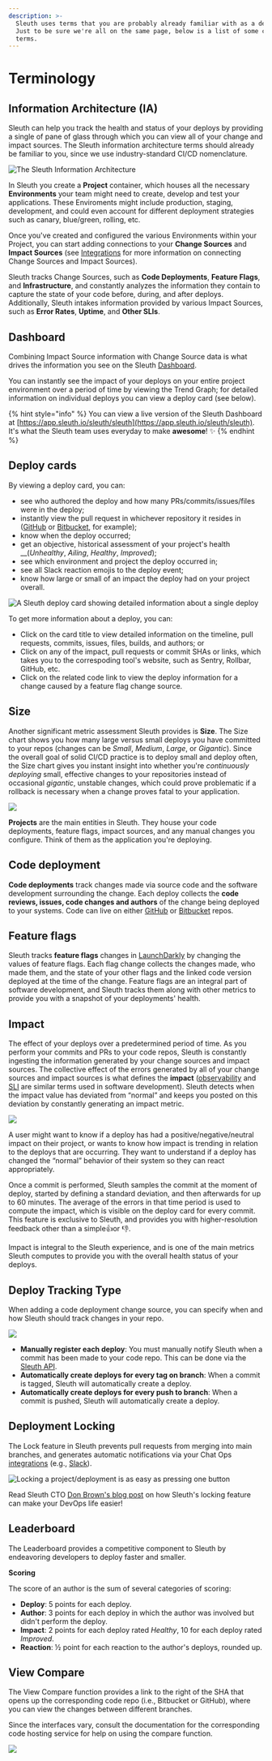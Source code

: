 ```yaml
---
description: >-
  Sleuth uses terms that you are probably already familiar with as a developer.
  Just to be sure we're all on the same page, below is a list of some common
  terms.
---
```


# Terminology

## Information Architecture \(IA\)

Sleuth can help you track the health and status of your deploys by providing a single of pane of glass through which you can view all of your change and impact sources. The Sleuth information architecture terms should already be familiar to you, since we use industry-standard CI/CD nomenclature. 



![The Sleuth Information Architecture](../.gitbook/assets/sleuth_ia_graphic.png)

In Sleuth you create a **Project** container, which houses all the necessary **Environments** your team might need to create, develop and test your applications. These Enviroments might include production, staging, development, and could even account for different deployment strategies such as canary, blue/green, rolling, etc. 

Once you've created and configured the various Environments within your Project, you can start adding connections to your **Change Sources** and **Impact Sources** \(see [Integrations](../integrations-1/about-integrations.md) for more information on connecting Change Sources and Impact Sources\). 

Sleuth tracks Change Sources, such as **Code Deployments**, **Feature Flags**, and **Infrastructure**, and constantly analyzes the information they contain to capture the state of your code before, during, and after deploys. Additionally, Sleuth intakes information provided by various Impact Sources, such as **Error Rates**, **Uptime**, and **Other SLIs**. 

## Dashboard

Combining Impact Source information with Change Source data is what drives the information you see on the Sleuth [Dashboard](../dashboard.md). 

You can instantly see the impact of your deploys on your entire project environment over a period of time by viewing the Trend Graph; for detailed information on individual deploys you can view a deploy card \(see below\). 

{% hint style="info" %}
You can view a live version of the Sleuth Dashboard at [https://app.sleuth.io/sleuth/sleuth](https://app.sleuth.io/sleuth/sleuth).   
It's what the Sleuth team uses everyday to make **awesome**! ✨ 
{% endhint %}

## Deploy cards

By viewing a deploy card, you can: 

* see who authored the deploy and how many PRs/commits/issues/files were in the deploy; 
* instantly view the pull request in whichever repository it resides in \([GitHub](../integrations-1/change-sources/code-deployment/github.md) or [Bitbucket](../integrations-1/change-sources/code-deployment/bitbucket.md), for example\);
* know when the deploy occurred; 
* get an objective, historical assessment of your project's health __\(_Unhealthy_, _Ailing_, _Healthy_, _Improved_\); 
* see which environment and project the deploy occurred in; 
* see all Slack reaction emojis to the deploy event; 
* know how large or small of an impact the deploy had on your project overall. 

![A Sleuth deploy card showing detailed information about a single deploy](../.gitbook/assets/deploy-tracking.png)

To get more information about a deploy, you can:

* Click on the card title to view detailed information on the timeline, pull requests, commits, issues, files, builds, and authors; or
* Click on any of the impact, pull requests or commit SHAs or links, which takes you to the correspoding tool's website, such as Sentry, Rollbar, GitHub, etc. 
* Click on the related code link to view the deploy information for a change caused by a feature flag change source. 

## Size

Another significant metric assessment Sleuth provides is **Size**. The Size chart shows you how many large versus small deploys you have committed to your repos \(changes can be _Small_, _Medium_, _Large_, or _Gigantic_\). Since the overall goal of solid CI/CD practice is to deploy small and deploy often, the Size chart gives you instant insight into whether you're _continuously deploying_ small, effective changes to your repositories instead of occasional _gigantic_, unstable changes, which could prove problematic if a rollback is necessary when a change proves fatal to your application. 

![](../.gitbook/assets/screen-shot-2020-04-29-at-2.19.19-pm.png)

**Projects** are the main entities in Sleuth. They house your code deployments, feature flags, impact sources, and any manual changes you configure. Think of them as the application you're deploying.  

## Code deployment

**Code deployments** track changes made via source code and the software development surrounding the change. Each deploy collects the **code reviews, issues, code changes and authors** of the change being deployed to your systems. Code can live on either [GitHub](../integrations-1/change-sources/code-deployment/github.md) or [Bitbucket](../integrations-1/change-sources/code-deployment/bitbucket.md) repos. 

## Feature flags

Sleuth tracks **feature flags** changes in [LaunchDarkly](../integrations-1/change-sources/feature-flags/launchdarkly.md) by changing the values of feature flags. Each flag change collects the changes made, who made them, and the state of your other flags and the linked code version deployed at the time of the change. Feature flags are an integral part of software development, and Sleuth tracks them along with other metrics to provide you with a snapshot of your deployments' health. 

## Impact

The effect of your deploys over a predetermined period of time. As you perform your commits and PRs to your code repos, Sleuth is constantly ingesting the information generated by your change sources and impact sources. The collective effect of the errors generated by all of your change sources and impact sources is what defines the **impact** \([observability](https://en.wikipedia.org/wiki/Observability) and [SLI](https://en.wikipedia.org/wiki/Service_level_indicator) are similar terms used in software development\). Sleuth detects when the impact value has deviated from “normal” and keeps you posted on this deviation by constantly generating an impact metric. 

![](../.gitbook/assets/impact-banner.png)

A user might want to know if a deploy has had a positive/negative/neutral impact on their project, or wants to know how impact is trending in relation to the deploys that are occurring. They want to understand if a deploy has changed the “normal” behavior of their system so they can react appropriately.

Once a commit is performed, Sleuth samples the commit at the moment of deploy, started by defining a standard deviation, and then afterwards for up to 60 minutes. The average of the errors in that time period is used to compute the impact, which is visible on the deploy card for every commit. This feature is exclusive to Sleuth, and provides you with higher-resolution feedback other than a simple👍or 👎. 

Impact is integral to the Sleuth experience, and is one of the main metrics Sleuth computes to provide you with the overall health status of your deploys. 

## Deploy Tracking Type

When adding a code deployment change source, you can specify when and how Sleuth should track changes in your repo. 

![](../.gitbook/assets/deploy-tracking-type.png)

* **Manually register each deploy**: You must manually notify Sleuth when a commit has been made to your code repo. This can be done via the [Sleuth API](sleuth-api.md#manual-deploy-registration). 
* **Automatically create deploys for every tag on branch**: When a commit is tagged, Sleuth will automatically create a deploy. 
* **Automatically create deploys for every push to branch**: When a commit is pushed, Sleuth will automatically create a deploy. 

## Deployment Locking

 The Lock feature in Sleuth prevents pull requests from merging into main branches, and generates automatic notifications via your Chat Ops [integrations](../integrations-1/about-integrations.md) \(e.g., [Slack](../integrations-1/chat-ops/slack.md)\). 

![Locking a project/deployment is as easy as pressing one button](../.gitbook/assets/sleuth-lock-blog-button.png)

Read Sleuth CTO [Don Brown's blog post](https://www.sleuth.io/post/prevent-unwanted-changes-with-sleuth-deployment-locking) on how Sleuth's locking feature can make your DevOps life easier! 

## Leaderboard

The Leaderboard provides a competitive component to Sleuth by endeavoring developers to deploy faster and smaller. 

**Scoring**

The score of an author is the sum of several categories of scoring:

* **Deploy**: 5 points for each deploy.
* **Author**: 3 points for each deploy in which the author was involved but didn't perform the deploy.
* **Impact**: 2 points for each deploy rated _Healthy_, 10 for each deploy rated _Improved_.
* **Reaction**: ½ point for each reaction to the author's deploys, rounded up. 

## View Compare

The View Compare function provides a link to the right of the SHA that opens up the corresponding code repo \(i.e., Bitbucket or GitHub\), where you can view the changes between different branches. 

Since the interfaces vary, consult the documentation for the corresponding code hosting service for help on using the compare function. 

![](../.gitbook/assets/screen-shot-2020-07-21-at-10.45.47-pm.png)

